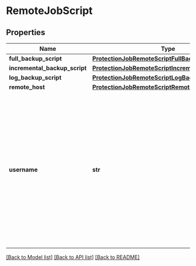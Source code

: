 # RemoteJobScript

## Properties
Name | Type | Description | Notes
------------ | ------------- | ------------- | -------------
**full_backup_script** | [**ProtectionJobRemoteScriptFullBackupScript**](ProtectionJobRemoteScriptFullBackupScript.md) |  | [optional] 
**incremental_backup_script** | [**ProtectionJobRemoteScriptIncrementalBackupScript**](ProtectionJobRemoteScriptIncrementalBackupScript.md) |  | [optional] 
**log_backup_script** | [**ProtectionJobRemoteScriptLogBackupScript**](ProtectionJobRemoteScriptLogBackupScript.md) |  | [optional] 
**remote_host** | [**ProtectionJobRemoteScriptRemoteHost**](ProtectionJobRemoteScriptRemoteHost.md) |  | [optional] 
**username** | **str** | Specifies the username that will be used to login to the remote host. For host type &#39;kLinux&#39;, it is expected that user has setup the password-less access. So only username field is required. | [optional] 

[[Back to Model list]](../README.md#documentation-for-models) [[Back to API list]](../README.md#documentation-for-api-endpoints) [[Back to README]](../README.md)


